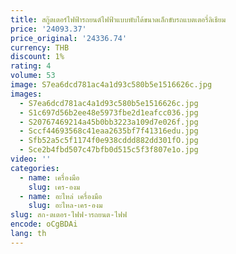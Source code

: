```yaml
---
title: สกู๊ตเตอร์ไฟฟ้ารถยนต์ไฟฟ้าแบบพับได้ขนาดเล็กขับรถแบตเตอรี่ลิเธียม
price: '24093.37'
price_original: '24336.74'
currency: THB
discount: 1%
rating: 4
volume: 53
image: S7ea6dcd781ac4a1d93c580b5e1516626c.jpg
images:
  - S7ea6dcd781ac4a1d93c580b5e1516626c.jpg
  - S1c697d56b2ee48e5973fbe2d1eafcc036.jpg
  - S20767469214a45b0bb3223a109d7e026f.jpg
  - Sccf44693568c41eaa2635bf7f41316edu.jpg
  - Sfb52a5c5f1174f0e938cddd882dd301fO.jpg
  - Sce2b4fbd507c47bfb0d515c5f3f807e1o.jpg
video: ''
categories:
  - name: เครื่องมือ
    slug: เคร-องม
  - name: อะไหล่ เครื่องมือ
    slug: อะไหล-เคร-องม
slug: สก-ตเตอร-ไฟฟ-ารถยนต-ไฟฟ
encode: oCgBDAi
lang: th
---
```

  